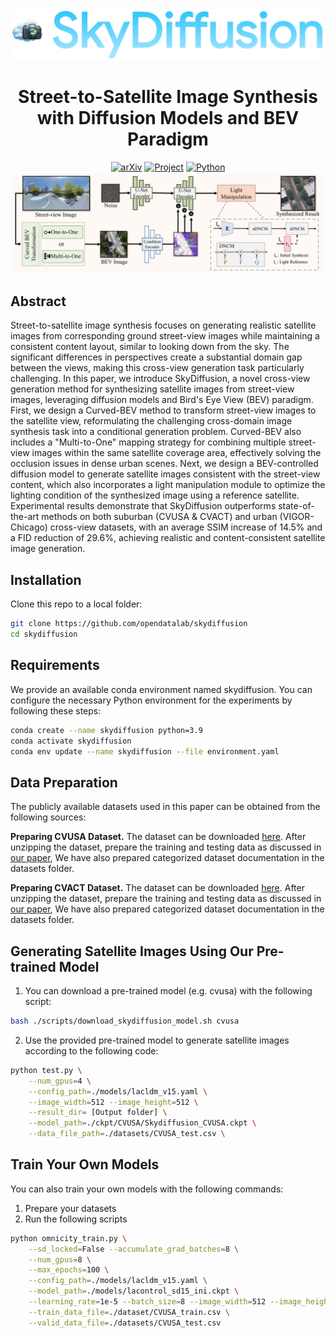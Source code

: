 <div align="center">
	<img src="./imgs/skydiffusion.png" alt="">
	<h1>Street-to-Satellite Image Synthesis with Diffusion Models and BEV Paradigm</h1>
	<a href="https://arxiv.org/abs/2408.01812"><img src='https://img.shields.io/badge/arXiv-2408.01812-red?logo=arXiv' alt='arXiv'></a>
	<a href="https://longhz140516.github.io/SkyDiffusion.github.io/"><img src='https://img.shields.io/badge/Project-SkyDiffusion-green' alt='Project'></a>
	<a href=""><img src='https://img.shields.io/badge/python-3.9-blue.svg' alt='Python'></a>
</div>


<img src="./imgs/fig2_overview_2.jpg" alt="">

## Abstract
Street-to-satellite image synthesis focuses on generating realistic satellite images from corresponding ground street-view images while maintaining a consistent content layout, similar to looking down from the sky. The significant differences in perspectives create a substantial domain gap between the views, making this cross-view generation task particularly challenging. In this paper, we introduce SkyDiffusion, a novel cross-view generation method for synthesizing satellite images from street-view images, leveraging diffusion models and Bird's Eye View (BEV) paradigm. First, we design a Curved-BEV method to transform street-view images to the satellite view, reformulating the challenging cross-domain image synthesis task into a conditional generation problem. Curved-BEV also includes a "Multi-to-One" mapping strategy for combining multiple street-view images within the same satellite coverage area, effectively solving the occlusion issues in dense urban scenes. Next, we design a BEV-controlled diffusion model to generate satellite images consistent with the street-view content, which also incorporates a light manipulation module to optimize the lighting condition of the synthesized image using a reference satellite. Experimental results demonstrate that SkyDiffusion outperforms state-of-the-art methods on both suburban (CVUSA & CVACT) and urban (VIGOR-Chicago) cross-view datasets, with an average SSIM increase of 14.5% and a FID reduction of 29.6%, achieving realistic and content-consistent satellite image generation.

## Installation
Clone this repo to a local folder:
```bash
git clone https://github.com/opendatalab/skydiffusion
cd skydiffusion
```



## Requirements
We provide an available conda environment named skydiffusion. You can configure the necessary Python environment for the experiments by following these steps:
```bash
conda create --name skydiffusion python=3.9
conda activate skydiffusion
conda env update --name skydiffusion --file environment.yaml
```

## Data Preparation
The publicly available datasets used in this paper can be obtained from the following sources: 

**Preparing CVUSA Dataset.**  The dataset can be downloaded [here](https://mvrl.cse.wustl.edu/datasets/cvusa). After unzipping the dataset, prepare the training and testing data as discussed in [our paper](https://www.arxiv.org/abs/2408.01812),  We have also prepared categorized dataset documentation in the datasets folder.

**Preparing CVACT Dataset.**  The dataset can be downloaded [here](https://github.com/Liumouliu/OriCNN). After unzipping the dataset, prepare the training and testing data as discussed in [our paper](https://www.arxiv.org/abs/2408.01812),  We have also prepared categorized dataset documentation in the datasets folder.



## Generating Satellite Images Using Our Pre-trained Model
 1. You can download a pre-trained model (e.g. cvusa) with the following script:
```bash
bash ./scripts/download_skydiffusion_model.sh cvusa
```
 2. Use the provided pre-trained model to generate satellite images according to the following code:
```bash
python test.py \
    --num_gpus=4 \
    --config_path=./models/lacldm_v15.yaml \
    --image_width=512 --image_height=512 \
    --result_dir= [Output folder] \
    --model_path=./ckpt/CVUSA/Skydiffusion_CVUSA.ckpt \
    --data_file_path=./datasets/CVUSA_test.csv \
```

## Train Your Own Models
You can also train your own models with the following commands:
 1. Prepare your datasets
 2. Run the following scripts
```bash
python omnicity_train.py \
    --sd_locked=False --accumulate_grad_batches=8 \
    --num_gpus=8 \
    --max_epochs=100 \
    --config_path=./models/lacldm_v15.yaml \
    --model_path=./models/lacontrol_sd15_ini.ckpt \
    --learning_rate=1e-5 --batch_size=8 --image_width=512 --image_height=512 \
    --train_data_file=./dataset/CVUSA_train.csv \
    --valid_data_file=./datasets/CVUSA_test.csv
```
